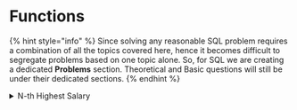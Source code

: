 # Functions

{% hint style="info" %}
Since solving any reasonable SQL problem requires a combination of all the topics covered here, hence it becomes difficult to segregate problems based on one topic alone. So, for SQL we are creating a dedicated **Problems** section. Theoretical and Basic questions will still be under their dedicated sections.
{% endhint %}

<details>

<summary>N-th Highest Salary</summary>

**Reference -** [**Leetcode**](https://leetcode.com/problems/nth-highest-salary/) Write a SQL query to get the Nth highest salary from the Employee table.

```
| Id | Salary |
|----|--------|
| 1  | 100    |
| 2  | 200    |
| 3  | 300    |
```

For example, given the above Employee table, the query should return 200 as the second highest salary (N =2). If there is no second highest salary, then the query should return null.

**Answer**

Multiple solutions are possible only one approach is given below for reference

```sql
	CREATE FUNCTION getNthHighestSalary(N INT) RETURNS INT
	BEGIN
	      DECLARE temp INT;
	      SET temp = N-1;
	  RETURN (      
	      Select DISTINCT Salary from Employee
	      Order by Salary Desc
	      LIMIT 1 Offset temp      
	  );
	END
```

</details>
